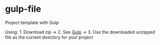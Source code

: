 # gulp-file

Project template with Gulp

Using: 1. Download zip -> 2. See [Gulp](https://gulpjs.com/docs/en/getting-started/quick-start) -> 3. Use the downloaded unzipped file as the current directory for your project
